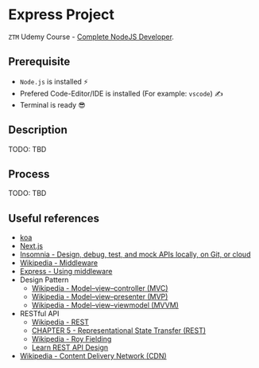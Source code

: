 # Express Project

`ZTM` Udemy Course - [Complete NodeJS Developer](https://www.udemy.com/course/complete-nodejs-developer-zero-to-mastery).

## Prerequisite

- `Node.js` is installed ⚡
- Prefered Code-Editor/IDE is installed (For example: `vscode`) ✍
- Terminal is ready 😎

## Description

TODO: TBD

## Process

TODO: TBD

## Useful references

- [koa](https://koajs.com/)
- [Next.js](https://nextjs.org/)
- [Insomnia - Design, debug, test, and mock APIs locally, on Git, or cloud](https://insomnia.rest/)
- [Wikipedia - Middleware](https://en.wikipedia.org/wiki/Middleware)
- [Express - Using middleware](https://expressjs.com/en/guide/using-middleware.html)
- Design Pattern
  - [Wikipedia - Model–view–controller (MVC)](https://en.wikipedia.org/wiki/Model%E2%80%93view%E2%80%93controller)
  - [Wikipedia - Model–view–presenter (MVP)](https://en.wikipedia.org/wiki/Model_View_Presenter)
  - [Wikipedia - Model–view–viewmodel (MVVM)](https://en.wikipedia.org/wiki/Model%E2%80%93view%E2%80%93viewmodel)
- RESTful API
  - [Wikipedia - REST](https://en.wikipedia.org/wiki/REST)
  - [CHAPTER 5 - Representational State Transfer (REST)](https://ics.uci.edu/~fielding/pubs/dissertation/rest_arch_style.htm)
  - [Wikipedia - Roy Fielding](https://en.wikipedia.org/wiki/Roy_Fielding)
  - [Learn REST API Design](https://www.restapitutorial.com/)
- [Wikipedia - Content Delivery Network (CDN)](https://en.wikipedia.org/wiki/Content_delivery_network)